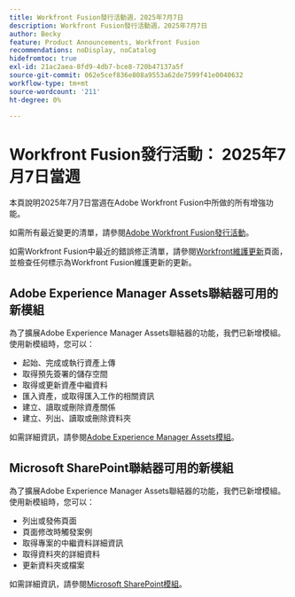```yaml
---
title: Workfront Fusion發行活動週，2025年7月7日
description: Workfront Fusion發行活動週，2025年7月7日
author: Becky
feature: Product Announcements, Workfront Fusion
recommendations: noDisplay, noCatalog
hidefromtoc: true
exl-id: 21ac2aea-8fd9-4db7-bce8-720b47137a5f
source-git-commit: 062e5cef836e808a9553a62de7599f41e0040632
workflow-type: tm+mt
source-wordcount: '211'
ht-degree: 0%

---
```


# Workfront Fusion發行活動： 2025年7月7日當週

本頁說明2025年7月7日當週在Adobe Workfront Fusion中所做的所有增強功能。

如需所有最近變更的清單，請參閱[Adobe Workfront Fusion發行活動](/help/workfront-fusion/fusion-product-releases/fusion-release-activity.md)。

如需Workfront Fusion中最近的錯誤修正清單，請參閱[Workfront維護更新](https://experienceleague.adobe.com/en/docs/workfront-known-issues/releases/current-updates)頁面，並檢查任何標示為Workfront Fusion維護更新的更新。

## Adobe Experience Manager Assets聯結器可用的新模組

為了擴展Adobe Experience Manager Assets聯結器的功能，我們已新增模組。 使用新模組時，您可以：

* 起始、完成或執行資產上傳
* 取得預先簽署的儲存空間
* 取得或更新資產中繼資料
* 匯入資產，或取得匯入工作的相關資訊
* 建立、讀取或刪除資產關係
* 建立、列出、讀取或刪除資料夾

如需詳細資訊，請參閱[Adobe Experience Manager Assets模組](/help/workfront-fusion/references/apps-and-modules/adobe-connectors/aem-assets-modules.md)。

## Microsoft SharePoint聯結器可用的新模組


為了擴展Adobe Experience Manager Assets聯結器的功能，我們已新增模組。 使用新模組時，您可以：



* 列出或發佈頁面
* 頁面修改時觸發案例
* 取得專案的中繼資料詳細資訊
* 取得資料夾的詳細資料
* 更新資料夾或檔案

如需詳細資訊，請參閱[Microsoft SharePoint模組](/help/workfront-fusion/references/apps-and-modules/third-party-connectors/sharepoint-modules.md)。
